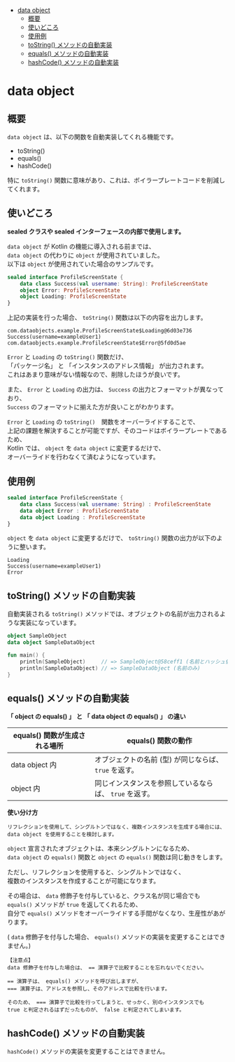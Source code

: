 - [data object](#data-object)
  - [概要](#概要)
  - [使いどころ](#使いどころ)
  - [使用例](#使用例)
  - [toString() メソッドの自動実装](#tostring-メソッドの自動実装)
  - [equals() メソッドの自動実装](#equals-メソッドの自動実装)
  - [hashCode() メソッドの自動実装](#hashcode-メソッドの自動実装)


# data object

## 概要

`data object` は、以下の関数を自動実装してくれる機能です。

- toString()
- equals()
- hashCode()

特に `toString()` 関数に意味があり、これは、ボイラープレートコードを削減してくれます。


## 使いどころ

**sealed クラスや sealed インターフェースの内部で使用します。**

`data object` が Kotlin の機能に導入される前までは、  
`data object` の代わりに `object` が使用されていました。  
以下は `object` が使用されていた場合のサンプルです。

```kotlin
sealed interface ProfileScreenState {
    data class Success(val username: String): ProfileScreenState
    object Error: ProfileScreenState
    object Loading: ProfileScreenState
}
```

上記の実装を行った場合、 `toString()` 関数は以下の内容を出力します。

```
com.dataobjects.example.ProfileScreenState$Loading@6d03e736
Success(username=exampleUser1)
com.dataobjects.example.ProfileScreenState$Error@5fd0d5ae
```

`Error` と `Loading` の `toString()` 関数だけ、  
「パッケージ名」 と 「インスタンスのアドレス情報」 が出力されます。  
これはあまり意味がない情報なので、削除したほうが良いです。

また、 `Error` と `Loading` の出力は、 `Success` の出力とフォーマットが異なっており、  
`Success` のフォーマットに揃えた方が良いことがわかります。

`Error` と `Loading` の `toString()`　関数をオーバーライドすることで、  
上記の課題を解決することが可能ですが、そのコードはボイラープレートであるため、  
Kotlin では、 `object` を `data object` に変更するだけで、  
オーバーライドを行わなくて済むようになっています。


## 使用例

```kotlin
sealed interface ProfileScreenState {
    data class Success(val username: String) : ProfileScreenState
    data object Error : ProfileScreenState
    data object Loading : ProfileScreenState
}
```

`object` を `data object` に変更するだけで、 `toString()` 関数の出力が以下のように整います。

```
Loading
Success(username=exampleUser1)
Error
```


## toString() メソッドの自動実装

自動実装される `toString()` メソッドでは、オブジェクトの名前が出力されるような実装になっています。

```Kotlin
object SampleObject
data object SampleDataObject

fun main() {
    println(SampleObject)     // => SampleObject@58ceff1 (名前とハッシュ値)
    println(SampleDataObject) // => SampleDataObject (名前のみ)
}
```


## equals() メソッドの自動実装

**「 object の equals() 」 と 「 data object の equals() 」 の違い**

| equals() 関数が生成される場所 | equals() 関数の動作                                          |
| ----------------------------- | ------------------------------------------------------------ |
| data object 内                | オブジェクトの名前 (型) が同じならば、 `true` を返す。       |
| object 内                     | 同じインスタンスを参照しているならば、 `true` を返す。 |


**使い分け方**

```
リフレクションを使用して、シングルトンではなく、複数インスタンスを生成する場合には、
data object を使用することを検討します。
```

`object` 宣言されたオブジェクトは、本来シングルトンになるため、  
`data object` の `equals()` 関数と `object` の `equals()` 関数は同じ動きをします。

ただし、リフレクションを使用すると、シングルトンではなく、  
複数のインスタンスを作成することが可能になります。

その場合は、 `data` 修飾子を付与していると、クラス名が同じ場合でも  
`equals()` メソッドが `true` を返してくれるため、  
自分で `equals()` メソッドをオーバーライドする手間がなくなり、生産性があがります。

( `data` 修飾子を付与した場合、 `equals()` メソッドの実装を変更することはできません。)

```
【注意点】
data 修飾子を付与した場合は、 == 演算子で比較することを忘れないでください。

== 演算子は、 equals() メソッドを呼び出しますが、
=== 演算子は、アドレスを参照し、そのアドレスで比較を行います。

そのため、 === 演算子で比較を行ってしまうと、せっかく、別のインスタンスでも
true と判定されるはずだったものが、 false と判定されてしまいます。
```


## hashCode() メソッドの自動実装

`hashCode()` メソッドの実装を変更することはできません。

